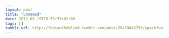 ```yaml
---
layout: post
title: "unnamed"
date: 2012-06-19T15:59:57+02:00
tags: []
tumblr_url: http://fabiantheblind.tumblr.com/post/25433043793/sparkfun-protosnap-minibot-quick-start-with-mike
---
```

